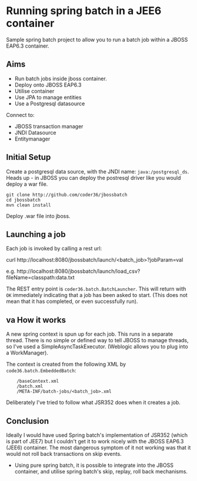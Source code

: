Running spring batch in a JEE6 container
========================================

Sample spring batch project to allow you to run a batch job within a JBOSS EAP6.3 container.  

Aims
----

* Run batch jobs inside jboss container.
* Deploy onto JBOSS EAP6.3
* Utilise container
* Use JPA to manage entities
* Use a Postgresql datasource

Connect to:

* JBOSS transaction manager
* JNDI Datasource
* Entitymanager 


Initial Setup
-------------

Create a postgresql data source, with the JNDI name: `java:/postgresql_ds`.  Heads up - in JBOSS you can deploy the postresql 
driver like you would deploy a war file.
  

	git clone http://github.com/coder36/jbossbatch
	cd jbossbatch
	mvn clean install

Deploy .war file into jboss. 


Launching a job
---------------

Each job is invoked by calling a rest url:

curl http://localhost:8080/jbossbatch/launch/<batch_job>?jobParam=val

e.g.
http://localhost:8080/jbossbatch/launch/load_csv?fileName=classpath:data.txt


The REST entry point is `coder36.batch.BatchLauncher`.  This will return with `OK` immediately indicating that a job
has been asked to start.   (This does not mean that it has completed, or even successfully run).  

va
How it works
------------

A new spring context is spun up for each job.  This runs in a separate thread.  There is no simple or defined way to tell JBOSS to manage threads, so
I've used a SimpleAsyncTaskExecutor.  (Weblogic allows you to plug into a WorkManager).  

The context is created from the following XML by `code36.batch.EmbeddedBatch`:
		
		/baseContext.xml
		/batch.xml
		/META-INF/batch-jobs/<batch_job>.xml
		
Deliberately I've tried to follow what JSR352 does when it creates a job.
 
 
Conclusion
----------

Ideally I would have used Spring batch's implementation of JSR352 (which is part of JEE7) but I couldn't get it to work nicely with 
the JBOSS EAP6.3 (JEE6) container.  The most dangerous symptom of it not working was that it would not roll back transactions on skip events.

* Using pure spring batch, it is possible to integrate into the JBOSS container, and utilise spring batch's skip, replay, roll back mechanisms. 





 
